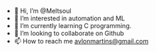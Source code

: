 - 👋 Hi, I’m @Meltsoul
- 👀 I’m interested in automation and ML
- 🌱 I’m currently learning C programming.
- 💞️ I’m looking to collaborate on Github 
- 📫 How to reach me avlonmartins@gmail.com 

<!---
Meltsoul/Meltsoul is a ✨ special ✨ repository because its `README.md` (this file) appears on your GitHub profile.
You can click the Preview link to take a look at your changes.
--->
